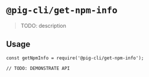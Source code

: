 # `@pig-cli/get-npm-info`

> TODO: description

## Usage

```
const getNpmInfo = require('@pig-cli/get-npm-info');

// TODO: DEMONSTRATE API
```
